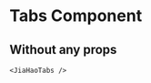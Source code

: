 <script setup lang="ts">
import {JiaHaoTabs} from 'jiahao-vue'
</script>

# Tabs Component

## Without any props

<JiaHaoTabs/>

```vue
<JiaHaoTabs />
```
